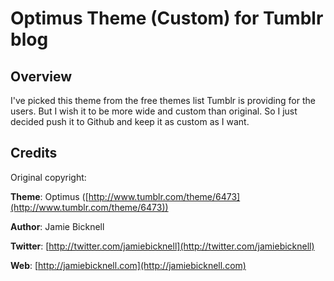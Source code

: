 # Optimus Theme (Custom) for Tumblr blog

## Overview

I've picked this theme from the free themes list Tumblr is providing for the users. But I wish it to be more wide and custom than original. So I just decided push it to Github and keep it as custom as I want.

## Credits

Original copyright:

**Theme**:     Optimus ([http://www.tumblr.com/theme/6473](http://www.tumblr.com/theme/6473))

**Author**:    Jamie Bicknell

**Twitter**:   [http://twitter.com/jamiebicknell](http://twitter.com/jamiebicknell)

**Web**:       [http://jamiebicknell.com](http://jamiebicknell.com)